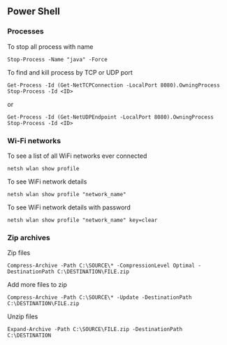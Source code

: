 ## Power Shell

### Processes

To stop all process with name
```
Stop-Process -Name "java" -Force
```

To find and kill process by TCP or UDP port
```
Get-Process -Id (Get-NetTCPConnection -LocalPort 8080).OwningProcess
Stop-Process -Id <ID>
```
or 
```
Get-Process -Id (Get-NetUDPEndpoint -LocalPort 8080).OwningProcess
Stop-Process -Id <ID>
```

### Wi-Fi networks

To see a list of all WiFi networks ever connected
```
netsh wlan show profile
```

To see WiFi network details
```
netsh wlan show profile "network_name"
```

To see WiFi network details with password
```
netsh wlan show profile "network_name" key=clear
```

### Zip archives

Zip files
```
Compress-Archive -Path C:\SOURCE\* -CompressionLevel Optimal -DestinationPath C:\DESTINATION\FILE.zip
```

Add more files to zip
```
Compress-Archive -Path C:\SOURCE\* -Update -DestinationPath C:\DESTINATION\FILE.zip
```

Unzip files
```
Expand-Archive -Path C:\SOURCE\FILE.zip -DestinationPath C:\DESTINATION
```
